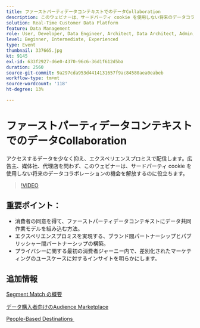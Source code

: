 ```yaml
---
title: ファーストパーティデータコンテキストでのデータCollaboration
description: このウェビナーは、サードパーティ cookie を使用しない将来のデータコラボレーションの機会を解放するのに役立ちます。
solution: Real-Time Customer Data Platform
feature: Data Management
role: User, Developer, Data Engineer, Architect, Data Architect, Admin, Leader
level: Beginner, Intermediate, Experienced
type: Event
thumbnail: 337665.jpg
kt: 9145
exl-id: 633f2927-d6e0-4370-96c6-36d1f612d5ba
duration: 2560
source-git-commit: 9a297cda953d4414131657f9ac84580aea0eabeb
workflow-type: tm+mt
source-wordcount: '118'
ht-degree: 13%

---
```


# ファーストパーティデータコンテキストでのデータCollaboration

アクセスするデータを少なく抑え、エクスペリエンスプロミスで配信します。広告主、媒体社、代理店を問わず、このウェビナーは、サードパーティ cookie を使用しない将来のデータコラボレーションの機会を解放するのに役立ちます。

>[!VIDEO](https://video.tv.adobe.com/v/337665/?quality=12&learn=on)

## 重要ポイント：

* 消費者の同意を得て、ファーストパーティデータコンテキストにデータ共同作業モデルを組み込む方法。
* エクスペリエンスプロミスを実現する、ブランド間パートナーシップとパブリッシャー間パートナーシップの構築。
* プライバシーに関する最初の消費者ジャーニー内で、差別化されたマーケティングのユースケースに対するインサイトを明らかにします。

## 追加情報

[Segment Match の概要](https://experienceleague.adobe.com/docs/experience-platform/segmentation/ui/segment-match.html?lang=ja)

[&#x200B; データ購入者向けのAudience Marketplace](https://experienceleague.adobe.com/docs/audience-manager/user-guide/features/audience-marketplace/audience-marketplace-for-data-buyers/marketplace-data-buyers.html?lang=ja)

[People-Based Destinations &#x200B;](https://experienceleague.adobe.com/docs/audience-manager/user-guide/features/destinations/people-based/people-based-destinations-overview.html?lang=ja)
